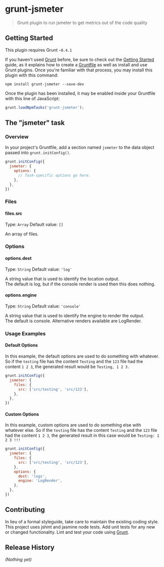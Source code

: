 # grunt-jsmeter

> Grunt plugin to run jsmeter to get metrics out of the code quality

## Getting Started
This plugin requires Grunt `~0.4.1`

If you haven't used [Grunt](http://gruntjs.com/) before, be sure to check out the [Getting Started](http://gruntjs.com/getting-started) guide, as it explains how to create a [Gruntfile](http://gruntjs.com/sample-gruntfile) as well as install and use Grunt plugins. Once you're familiar with that process, you may install this plugin with this command:

```shell
npm install grunt-jsmeter --save-dev
```

Once the plugin has been installed, it may be enabled inside your Gruntfile with this line of JavaScript:

```js
grunt.loadNpmTasks('grunt-jsmeter');
```

## The "jsmeter" task

### Overview
In your project's Gruntfile, add a section named `jsmeter` to the data object passed into `grunt.initConfig()`.

```js
grunt.initConfig({
  jsmeter: {
    options: {
      // Task-specific options go here.
    },
  },
})
```

### Files 

#### files.src
Type: `Array`
Default value: `[]`

An array of files.

### Options 

#### options.dest
Type: `String`
Default value: `'log'`

A string value that is used to identify the location output.  
The default is log, but if the console render is used then this does nothing.

#### options.engine
Type: `String`
Default value: `'console'`

A string value that is used to identify the engine to render the output.  
The default is console.  Alternative renders available are LogRender.

### Usage Examples

#### Default Options
In this example, the default options are used to do something with whatever. 
So if the `testing` file has the content `Testing` and the `123` file had the content `1 2 3`, the generated result would be `Testing, 1 2 3.`

```js
grunt.initConfig({
  jsmeter: {
    files: {
      src: ['src/testing', 'src/123'],
    },
  },
})
```

#### Custom Options
In this example, custom options are used to do something else with whatever else. So if the `testing` file has the content `Testing` and the `123` file had the content `1 2 3`, the generated result in this case would be `Testing: 1 2 3 !!!`

```js
grunt.initConfig({
  jsmeter: {
    files: {
      src: ['src/testing', 'src/123'],
    },
    options: {
      dest: 'logs',
      engine: 'LogRender',
    },
  },
})
```

## Contributing
In lieu of a formal styleguide, take care to maintain the existing coding style. 
This project uses jshint and jasmine node tests.
Add unit tests for any new or changed functionality. Lint and test your code using [Grunt](http://gruntjs.com/).

## Release History
_(Nothing yet)_

